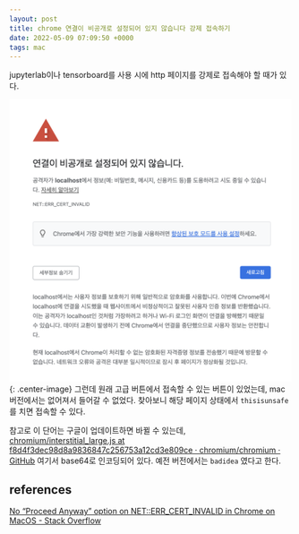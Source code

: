 ```yaml
---
layout: post
title: chrome 연결이 비공개로 설정되어 있지 않습니다 강제 접속하기
date: 2022-05-09 07:09:50 +0000
tags: mac 
---
```


jupyterlab이나 tensorboard를 사용 시에 http 페이지를 강제로 접속해야 할 때가 있다.

![image](/images/2022-05-09-chrome-연결이-비공개로-설정되어-있지-않습니다-강제-접속하기/8F596315-C5FE-4955-9CFC-651CA4F43A8A.png){: .center-image}
그런데 원래 고급 버튼에서 접속할 수 있는 버튼이 있었는데, mac 버전에서는 없어져서 들어갈 수 없었다.
찾아보니 해당 페이지 상태에서 `thisisunsafe` 를 치면 접속할 수 있다.

참고로 이 단어는 구글이 업데이트하면 바뀔 수 있는데, 
[chromium/interstitial_large.js at f8d4f3dec98d8a9836847c256753a12cd3e809ce · chromium/chromium · GitHub](https://github.com/chromium/chromium/blob/f8d4f3dec98d8a9836847c256753a12cd3e809ce/components/security_interstitials/core/browser/resources/interstitial_large.js#L19)
여기서 base64로 인코딩되어 있다. 예전 버전에서는 `badidea` 였다고 한다.

## references
[No “Proceed Anyway” option on NET::ERR_CERT_INVALID in Chrome on MacOS - Stack Overflow](https://stackoverflow.com/questions/58802767/no-proceed-anyway-option-on-neterr-cert-invalid-in-chrome-on-macos)